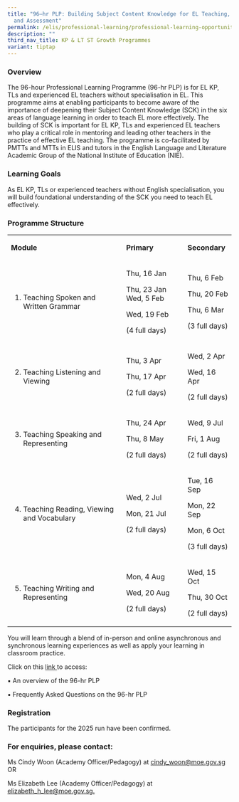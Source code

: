 ```yaml
---
title: "96–hr PLP: Building Subject Content Knowledge for EL Teaching, Learning
  and Assessment"
permalink: /elis/professional-learning/professional-learning-opportunities/building-subject-content-knowledge/
description: ""
third_nav_title: KP & LT ST Growth Programmes
variant: tiptap
---
```

<h3>Overview</h3>
<p>The 96-hour Professional Learning Programme (96-hr PLP) is for EL KP,
TLs and experienced EL teachers without specialisation in EL. This programme
aims at enabling participants to become aware of the importance of deepening
their Subject Content Knowledge (SCK) in the six areas of language learning
in order to teach EL more effectively. The building of SCK is important
for EL KP, TLs and experienced EL teachers who play a critical role in
mentoring and leading other teachers in the practice of effective EL teaching.
The programme is co-facilitated by PMTTs and MTTs in ELIS and tutors in
the English Language and Literature Academic Group of the National Institute
of Education (NIE).</p>
<h3>Learning Goals</h3>
<p>As EL KP, TLs or experienced teachers without English specialisation,
you will build foundational understanding of the SCK you need to teach
EL effectively.</p>
<h3>Programme Structure</h3>
<table style="minWidth: 75px">
<colgroup>
<col>
<col>
<col>
</colgroup>
<tbody>
<tr>
<td rowspan="1" colspan="1">
<p><strong>Module</strong>
</p>
</td>
<td rowspan="1" colspan="1">
<p><strong>Primary</strong>
</p>
</td>
<td rowspan="1" colspan="1">
<p><strong>Secondary</strong>
</p>
</td>
</tr>
<tr>
<td rowspan="1" colspan="1">
<ol data-tight="true" class="tight">
<li>
<p>Teaching Spoken and Written Grammar</p>
</li>
</ol>
<p></p>
</td>
<td rowspan="1" colspan="1">
<p>Thu, 16 Jan</p>
<p>Thu, 23 Jan Wed, 5 Feb</p>
<p>Wed, 19 Feb</p>
<p>(4 full days)</p>
</td>
<td rowspan="1" colspan="1">
<p>Thu, 6 Feb</p>
<p>Thu, 20 Feb</p>
<p>Thu, 6 Mar</p>
<p>(3 full days)</p>
</td>
</tr>
<tr>
<td rowspan="1" colspan="1">
<ol start="2" data-tight="true" class="tight">
<li>
<p>Teaching Listening and Viewing</p>
</li>
</ol>
</td>
<td rowspan="1" colspan="1">
<p>Thu, 3 Apr</p>
<p>Thu, 17 Apr</p>
<p>(2 full days)</p>
</td>
<td rowspan="1" colspan="1">
<p>Wed, 2 Apr</p>
<p>Wed, 16 Apr</p>
<p>(2 full days)</p>
</td>
</tr>
<tr>
<td rowspan="1" colspan="1">
<ol start="3" data-tight="true" class="tight">
<li>
<p>Teaching Speaking and Representing</p>
</li>
</ol>
</td>
<td rowspan="1" colspan="1">
<p>Thu, 24 Apr</p>
<p>Thu, 8 May</p>
<p>(2 full days)</p>
</td>
<td rowspan="1" colspan="1">
<p>Wed, 9 Jul</p>
<p>Fri, 1 Aug</p>
<p>(2 full days)</p>
</td>
</tr>
<tr>
<td rowspan="1" colspan="1">
<ol start="4" data-tight="true" class="tight">
<li>
<p>Teaching Reading, Viewing and Vocabulary</p>
</li>
</ol>
</td>
<td rowspan="1" colspan="1">
<p>Wed, 2 Jul</p>
<p>Mon, 21 Jul</p>
<p>(2 full days)</p>
</td>
<td rowspan="1" colspan="1">
<p>Tue, 16 Sep</p>
<p>Mon, 22 Sep</p>
<p>Mon, 6 Oct</p>
<p>(3 full days)</p>
</td>
</tr>
<tr>
<td rowspan="1" colspan="1">
<ol start="5" data-tight="true" class="tight">
<li>
<p>Teaching Writing and Representing</p>
</li>
</ol>
</td>
<td rowspan="1" colspan="1">
<p>Mon, 4 Aug</p>
<p>Wed, 20 Aug</p>
<p>(2 full days)</p>
</td>
<td rowspan="1" colspan="1">
<p>Wed, 15 Oct</p>
<p>Thu, 30 Oct</p>
<p>(2 full days)</p>
</td>
</tr>
</tbody>
</table>
<p></p>
<p>You will learn through a blend of in-person and online asynchronous and
synchronous learning experiences as well as apply your learning in classroom
practice.</p>
<p>Click on this <a href="https://drive.google.com/drive/folders/14BCAkiNmTdlMjB_VuzP1i5JK4kdxRbxX" rel="noopener nofollow" target="_blank">link </a>to
access:</p>
<p>▪ An overview of the 96-hr PLP</p>
<p>▪ Frequently Asked Questions on the 96-hr PLP</p>
<h3>Registration</h3>
<p>The participants for the 2025 run have been confirmed.</p>
<h3>For enquiries, please contact:</h3>
<p>Ms Cindy Woon (Academy Officer/Pedagogy) at <a href="mailto:cindy_woon@moe.gov.sg" rel="noopener noreferrer nofollow" target="_blank">cindy_woon@moe.gov.sg</a> OR</p>
<p>Ms Elizabeth Lee (Academy Officer/Pedagogy) at <a href="mailto:elizabeth_h_lee@moe.gov.sg" rel="noopener noreferrer nofollow" target="_blank">elizabeth_h_lee@moe.gov.sg.</a>
</p>